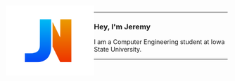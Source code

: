 <img src="Logo.svg" alt="Logo" title="Logo" align="left" width="200" height="160" />

---

### Hey, I'm Jeremy
I am a Computer Engineering student at Iowa State University. 

---
